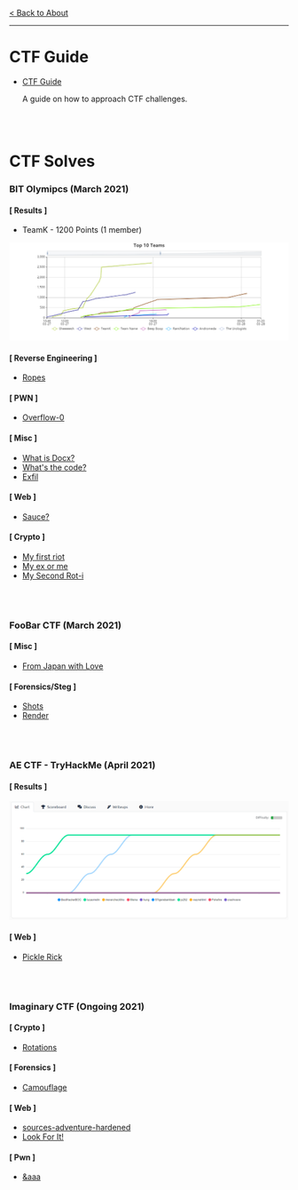 [< Back to About](https://github.com/KrisLloyd/About#about)
***
# CTF Guide

* [CTF Guide](https://github.com/KrisLloyd/CTF/tree/main/Guide#ctf-guide)

  A guide on how to approach CTF challenges.

<br></br>
# CTF Solves

### BIT Olymipcs (March 2021)

#### [ Results ]

* TeamK - 1200 Points (1 member)

![Results](BIT_CTF_Results.png)

#### [ Reverse Engineering ]

* [Ropes](./Ropes)

#### [ PWN ]

* [Overflow-0](./Overflow0)

#### [ Misc ]

* [What is Docx?](./Docx)
* [What's the code?](./WhatsTheCode)
* [Exfil](./Exfil)

#### [ Web ]

* [Sauce?](./Sauce)

#### [ Crypto ]

* [My first riot](./Riot)
* [My ex or me](./ExOrMe)
* [My Second Rot-i](./ROT-i)

<br></br>
### FooBar CTF (March 2021)

#### [ Misc ]
* [From Japan with Love](./Japan)

#### [ Forensics/Steg ]
* [Shots](./Shots)
* [Render](./Render)

<br></br>
### AE CTF - TryHackMe (April 2021)
#### [ Results ]

![Results](AE_CTF_Results.PNG)

#### [ Web ]

* [Pickle Rick](./PickleRick)

<br></br>
### Imaginary CTF (Ongoing 2021)
#### [ Crypto ]

* [Rotations](./Rotations)

#### [ Forensics ]

* [Camouflage](./Camouflage)

#### [ Web ]
* [sources-adventure-hardened](./sources-adventure-hardened)
* [Look For It!](./LookForIt)

#### [ Pwn ]
* [&aaa](./aaa)
